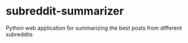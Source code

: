 # subreddit-summarizer
Python web application for summarizing the best posts from different subreddits

